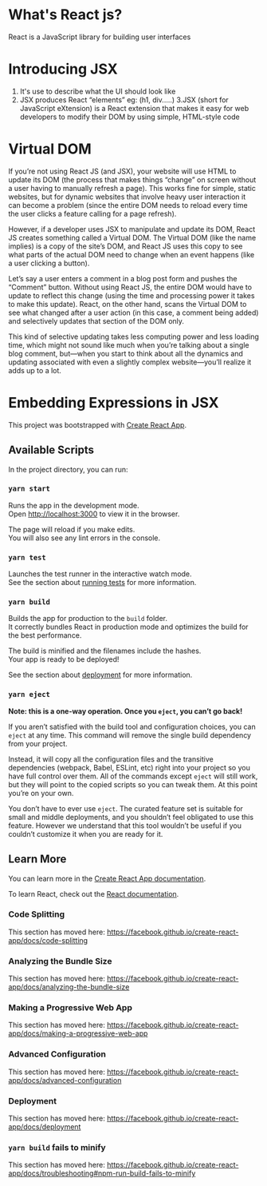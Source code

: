 # What's React js?

React is a JavaScript library for building user interfaces

# Introducing JSX

1. It's use to describe what the UI should look like
2. JSX produces React “elements” eg: (h1, div.....)
3.JSX (short for JavaScript eXtension) is a React extension that makes it easy for web developers to modify their DOM by using simple, HTML-style code

# Virtual DOM

If you’re not using React JS (and JSX), your website will use HTML to update its DOM (the process that makes things “change” on screen without a user having to manually refresh a page). This works fine for simple, static websites, but for dynamic websites that involve heavy user interaction it can become a problem (since the entire DOM needs to reload every time the user clicks a feature calling for a page refresh).

However, if a developer uses JSX to manipulate and update its DOM, React JS creates something called a Virtual DOM. The Virtual DOM (like the name implies) is a copy of the site’s DOM, and React JS uses this copy to see what parts of the actual DOM need to change when an event happens (like a user clicking a button).

Let’s say a user enters a comment in a blog post form and pushes the “Comment” button. Without using React JS, the entire DOM would have to update to reflect this change (using the time and processing power it takes to make this update). React, on the other hand, scans the Virtual DOM to see what changed after a user action (in this case, a comment being added) and selectively updates that section of the DOM only.

This kind of selective updating takes less computing power and less loading time, which might not sound like much when you’re talking about a single blog comment, but—when you start to think about all the dynamics and updating associated with even a slightly complex website—you’ll realize it adds up to a lot.

# Embedding Expressions in JSX




This project was bootstrapped with [Create React App](https://github.com/facebook/create-react-app).

## Available Scripts

In the project directory, you can run:

### `yarn start`

Runs the app in the development mode.<br />
Open [http://localhost:3000](http://localhost:3000) to view it in the browser.

The page will reload if you make edits.<br />
You will also see any lint errors in the console.

### `yarn test`

Launches the test runner in the interactive watch mode.<br />
See the section about [running tests](https://facebook.github.io/create-react-app/docs/running-tests) for more information.

### `yarn build`

Builds the app for production to the `build` folder.<br />
It correctly bundles React in production mode and optimizes the build for the best performance.

The build is minified and the filenames include the hashes.<br />
Your app is ready to be deployed!

See the section about [deployment](https://facebook.github.io/create-react-app/docs/deployment) for more information.

### `yarn eject`

**Note: this is a one-way operation. Once you `eject`, you can’t go back!**

If you aren’t satisfied with the build tool and configuration choices, you can `eject` at any time. This command will remove the single build dependency from your project.

Instead, it will copy all the configuration files and the transitive dependencies (webpack, Babel, ESLint, etc) right into your project so you have full control over them. All of the commands except `eject` will still work, but they will point to the copied scripts so you can tweak them. At this point you’re on your own.

You don’t have to ever use `eject`. The curated feature set is suitable for small and middle deployments, and you shouldn’t feel obligated to use this feature. However we understand that this tool wouldn’t be useful if you couldn’t customize it when you are ready for it.

## Learn More

You can learn more in the [Create React App documentation](https://facebook.github.io/create-react-app/docs/getting-started).

To learn React, check out the [React documentation](https://reactjs.org/).

### Code Splitting

This section has moved here: https://facebook.github.io/create-react-app/docs/code-splitting

### Analyzing the Bundle Size

This section has moved here: https://facebook.github.io/create-react-app/docs/analyzing-the-bundle-size

### Making a Progressive Web App

This section has moved here: https://facebook.github.io/create-react-app/docs/making-a-progressive-web-app

### Advanced Configuration

This section has moved here: https://facebook.github.io/create-react-app/docs/advanced-configuration

### Deployment

This section has moved here: https://facebook.github.io/create-react-app/docs/deployment

### `yarn build` fails to minify

This section has moved here: https://facebook.github.io/create-react-app/docs/troubleshooting#npm-run-build-fails-to-minify
